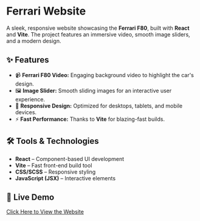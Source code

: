 

#  Ferrari Website

A sleek, responsive website showcasing the **Ferrari F80**, built with **React** and **Vite**. The project features an immersive video, smooth image sliders, and a modern design.

## ✨ Features
- 📹 **Ferrari F80 Video:** Engaging background video to highlight the car's design.  
- 🖼️ **Image Slider:** Smooth sliding images for an interactive user experience.  
- 📱 **Responsive Design:** Optimized for desktops, tablets, and mobile devices.  
- ⚡ **Fast Performance:** Thanks to **Vite** for blazing-fast builds.

## 🛠️ Tools & Technologies
- **React** – Component-based UI development  
- **Vite** – Fast front-end build tool  
- **CSS/SCSS** – Responsive styling  
- **JavaScript (JSX)** – Interactive elements  

## 🚀 Live Demo
[Click Here to View the Website](https://ferrari-website.vercel.app/)  


